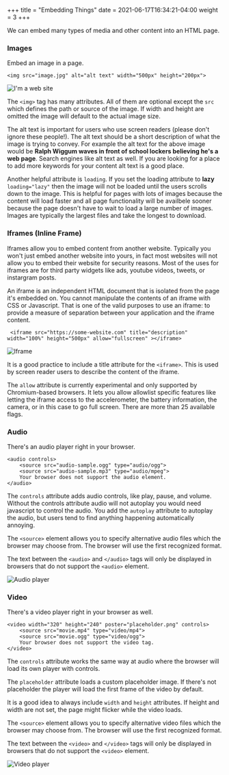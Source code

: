 +++
title = "Embedding Things"
date = 2021-06-17T16:34:21-04:00
weight = 3
+++

We can embed many types of media and other content into an HTML page.

### Images

Embed an image in a page.

```
<img src="image.jpg" alt="alt text" width="500px" height="200px">
```

![I'm a web site](../images/im-a-website.jpg)

The ```<img>``` tag has many attributes. All of them are optional except the ```src``` which defines the path or source of the image. If width and height are omitted the image will default to the actual image size. 

The alt text is important for users who use screen readers (please don't ignore these people!). The alt text should be a short description of what the image is trying to convey. For example the alt text for the above image would be **Ralph Wiggum waves in front of school lockers believing he's a web page**. Search engines like alt text as well. If you are looking for a place to add more keywords for your content alt text is a good place. 

Another helpful attribute is ```loading```. If you set the loading attribute to **lazy** ```loading="lazy"``` then the image will not be loaded until the users scrolls down to the image. This is helpful for pages with lots of images because the content will load faster and all page functionality will be availbele sooner because the page doesn't have to wait to load a large number of images. Images are typically the largest files and take the longest to download.

### Iframes (Inline Frame)

Iframes allow you to embed content from another website. Typically you won't just embed another website into yours, in fact most websites will not allow you to embed their website for security reasons. Most of the uses for iframes are for third party widgets like ads, youtube videos, tweets, or instargram posts.

An iframe is an independent HTML document that is isolated from the page it's embedded on. You cannot manipulate the contents of an iframe with CSS or Javascript. That is one of the valid purposes to use an iframe: to provide a measure of separation between your application and the iframe content.

```
 <iframe src="https://some-website.com" title="description" width="100%" height="500px" allow="fullscreen" ></iframe> 
```

![Iframe](../images/iframe.png)

It is a good practice to include a title attribute for the ```<iframe>```. This is used by screen reader users to describe the content of the iframe.

The ```allow``` attribute is currently experimental and only supported by Chromium-based browsers. It lets you allow allowlist specific features like letting the iframe access to the accelerometer, the battery information, the camera, or in this case to go full screen. There are more than 25 available flags.

### Audio

There's an audio player right in your browser.

```
<audio controls>
    <source src="audio-sample.ogg" type="audio/ogg">
    <source src="audio-sample.mp3" type="audio/mpeg">
    Your browser does not support the audio element.
</audio> 
```

The ```controls``` attribute adds audio controls, like play, pause, and volume. Without the controls attribute audio will not autoplay you would need javascript to control the audio. You add the ```autoplay``` attribute to autoplay the audio, but users tend to find anything happening automatically annoying. 

The ```<source>``` element allows you to specify alternative audio files which the browser may choose from. The browser will use the first recognized format.

The text between the ```<audio>``` and ```</audio>``` tags will only be displayed in browsers that do not support the ```<audio>``` element.

![Audio player](../images/audio-player.png)


### Video

There's a video player right in your browser as well.

```
<video width="320" height="240" poster="placeholder.png" controls>
    <source src="movie.mp4" type="video/mp4">
    <source src="movie.ogg" type="video/ogg">
    Your browser does not support the video tag.
</video> 
```

The ```controls``` attribute works the same way at audio where the browser will load its own player with controls.

The ```placeholder``` attribute loads a custom placeholder image. If there's not placeholder the player will load the first frame of the video by default.

It is a good idea to always include ```width``` and ```height``` attributes. If height and width are not set, the page might flicker while the video loads.

The ```<source>``` element allows you to specify alternative video files which the browser may choose from. The browser will use the first recognized format.

The text between the ```<video>``` and ```</video>``` tags will only be displayed in browsers that do not support the ```<video>``` element.

![Video player](../images/video-player.png)